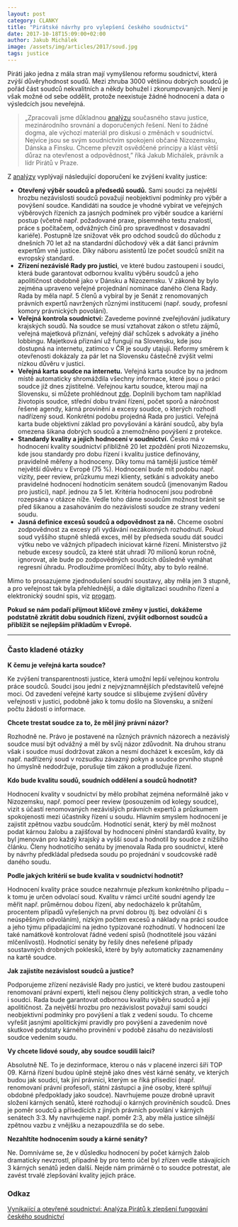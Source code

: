```yaml
---
layout: post
category: CLANKY
title: "Pirátské návrhy pro vylepšení českého soudnictví"
date: 2017-10-18T15:09:00+02:00
author: Jakub Michálek
image: /assets/img/articles/2017/soud.jpg
tags: justice
---
```


Piráti jako jedna z mála stran mají vymyšlenou reformu soudnictví, která zvýší důvěryhodnost soudů. Mezi zhruba 3000 většinou dobrých soudců je pořád část soudců nekvalitních a někdy bohužel i zkorumpovaných. Není je však možné od sebe oddělit, protože neexistuje žádné hodnocení a data o výsledcích jsou neveřejná.

> „Zpracovali jsme důkladnou [analýzu][analyza] současného stavu justice, mezinárodního srovnání a doporučených řešení. Není to žádné dogma, ale výchozí materiál pro diskusi o změnách v soudnictví. Nejvíce jsou se svým soudnictvím spokojeni občané Nizozemsku, Dánska a Finsku. Chceme převzít osvědčené principy a klást větší důraz na otevřenost a odpovědnost,” říká Jakub Michálek, právník a lídr Pirátů v Praze. 

Z [analýzy][analyza] vyplývají následující doporučení ke zvýšení kvality justice:

* **Otevřený výběr soudců a předsedů soudů.** Sami soudci za největší hrozbu nezávislosti soudců považují neobjektivní podmínky pro výběr a povýšení soudce. Kandidáti na soudce je vhodné vybírat ve veřejných výběrových řízeních za jasných podmínek pro výběr soudce a kariérní postup (včetně např. požadované praxe, písemného testu znalostí, práce s počítačem, odvážných činů pro spravedlnost v dosavadní kariéře). Postupně lze snižovat věk pro odchod soudců do důchodu z dnešních 70 let až na standardní důchodový věk a dát šanci právním expertům vně justice. Díky náboru asistentů lze počet soudců snížit na evropský standard. 
* **Zřízení nezávislé Rady pro justici**, ve které budou zastoupeni i soudci, která bude garantovat odbornou kvalitu výběru soudců a jeho apolitičnost obdobně jako v Dánsku a Nizozemsku. V zákoně by bylo zejména upraveno veřejné projednání nominace daného člena Rady. Rada by měla např. 5 členů a vybíral by je Senát z renomovaných právních expertů navržených různými institucemi (např. soudy, profesní komory právnických povolání). 
* **Veřejná kontrola soudnictví:** Zavedeme povinné zveřejňování judikatury krajských soudů. Na soudce se musí vztahovat zákon o střetu zájmů, veřejná majetková přiznání, veřejný diář schůzek s advokáty a jiného lobbingu. Majetková přiznání už fungují na Slovensku, kde jsou dostupná na internetu, zatímco v ČR je soudy utajují. Reformy směrem k otevřenosti dokázaly za pár let na Slovensku částečně zvýšit velmi nízkou důvěru v justici.
* **Veřejná karta soudce na internetu.** Veřejná karta soudce by na jednom místě automaticky shromáždila všechny informace, které jsou o práci soudce již dnes zjistitelné. Veřejnou kartu soudce, kterou mají na Slovensku, si můžete prohlédnout [zde](https://www.justice.gov.sk/rsvs/ukazhtm.aspx?DocId=D3CD84FD-7096-44D1-BB43-0F2C002C9450&z=z3). Doplnili bychom tam například  životopis soudce, střední dobu trvání řízení, počet sporů a náročnost řešené agendy, kárná provinění a excesy soudce, o kterých rozhodl nadřízený soud. Konkrétní podobu projedná Rada pro justici. Veřejná karta bude objektivní základ pro povyšování a kárání soudců, aby byla omezena šikana dobrých soudců a znemožněno povýšení z protekce. 
* **Standardy kvality a jejich hodnocení v soudnictví.** Česko má v hodnocení kvality soudnictví přibližně 20 let zpoždění proti Nizozemsku, kde jsou standardy pro dobu řízení i kvalitu justice definovány, pravidelně měřeny a hodnoceny. Díky tomu má tamější justice téměř největší důvěru v Evropě (75 %). Hodnocení bude mít podobu např. vizity, peer review, průzkumu mezi klienty, setkání s advokáty anebo pravidelné hodnocení hodnotícím senátem soudců (jmenovaným Radou pro justici), např. jednou za 5 let. Kritéria hodnocení jsou podrobně rozepsána v otázce níže. Vedle toho dáme soudcům možnost bránit se před šikanou a zasahováním do nezávislosti soudce ze strany vedení soudu.
* **Jasná definice excesů soudců a odpovědnost za ně.** Chceme osobní zodpovědnost za excesy při vydávání nezákonných rozhodnutí. Pokud soud vyššího stupně shledá exces, měl by předseda soudu dát soudci výtku nebo ve vážných případech iniciovat kárné řízení. Ministerstvo již nebude excesy soudců, za které stát uhradí 70 milionů korun ročně, ignorovat, ale bude po zodpovědných soudcích důsledně vymáhat regresní úhradu. Prodloužíme promlčecí lhůty, aby to bylo reálné. 

Mimo to prosazujeme zjednodušení soudní soustavy, aby měla jen 3 stupně, a pro veřejnost tak byla přehlednější, a dále digitalizaci soudního řízení a elektronický soudní spis, viz [progam](https://www.pirati.cz/program/psp2017/spravedlnost/). 

**Pokud se nám podaří přijmout klíčové změny v justici, dokážeme podstatně zkrátit dobu soudních řízení, zvýšit odbornost soudců a přiblížit se nejlepším příkladům v Evropě.**

----

### Často kladené otázky

**K čemu je veřejná karta soudce?**

Ke zvýšení transparentnosti justice, která umožní lepší veřejnou kontrolu práce soudců. Soudci jsou jedni z nejvýznamnějších představitelů veřejné moci. Od zavedení veřejné karty soudce si slibujeme zvýšení důvěry veřejnosti v justici, podobně jako k tomu došlo na Slovensku, a snížení počtu žádostí o informace. 

**Chcete trestat soudce za to, že měl jiný právní názor?**

Rozhodně ne. Právo je postavené na různých právních názorech a nezávislý soudce musí být odvážný a měl by svůj názor zdůvodnit. Na druhou stranu však i soudce musí dodržovat zákon a nesmí docházet k excesům, kdy dá např. nadřízený soud v rozsudku závazný pokyn a soudce prvního stupně ho úmyslně nedodržuje, porušuje tím zákon a prodlužuje řízení.

**Kdo bude kvalitu soudů, soudních oddělení a soudců hodnotit?**

Hodnocení kvality v soudnictví by mělo probíhat zejména neformálně jako v Nizozemsku, např. pomocí peer review (posouzením od kolegy soudce), vizit s účastí renomovaných nezávislých právních expertů a průzkumem spokojenosti mezi účastníky řízení u soudu. Hlavním smyslem hodnocení je zajistit zpětnou vazbu soudcům. Hodnotící senát, který by měl možnost podat kárnou žalobu a zajišťoval by hodnocení plnění standardů kvality, by byl jmenován pro každý krajský a vyšší soud a hodnotil by soudce z nižšího článku. Členy hodnotícího senátu by jmenovala  Rada pro soudnictví, které by návrhy předkládal předseda soudu po projednání v soudcovské radě daného soudu. 

**Podle jakých kritérií se bude kvalita v soudnictví hodnotit?**

Hodnocení kvality práce soudce nezahrnuje přezkum konkrétního případu – k tomu je určen odvolací soud. Kvalitu v rámci určité soudní agendy lze měřit např. průměrnou dobou řízení, aby nedocházelo k průtahům, procentem případů vyřešených na první dobrou (tj. bez odvolání či s neúspěšným odvoláním), nízkým počtem excesů a náklady na práci soudce a jeho týmu připadajícími na jedno typizované rozhodnutí. V hodnocení lze také namátkově kontrolovat řádné vedení spisů (hodnotitelé jsou vázáni mlčenlivostí). Hodnotící senáty by řešily dnes neřešené případy soustavných drobných poklesků, které by byly automaticky zaznamenány na kartě soudce. 

**Jak zajistíte nezávislost soudců a justice?**

Podporujeme zřízení nezávislé Rady pro justici, ve které budou zastoupeni renomovaní právní experti, kteří nejsou členy politických stran, a vedle toho i soudci. Rada bude garantovat odbornou kvalitu výběru soudců a její apolitičnost. Za největší hrozbu pro nezávislost považují sami soudci neobjektivní podmínky pro povýšení a tlak z vedení soudu. To chceme vyřešit jasnými apolitickými pravidly pro povýšení a zavedením nové skutkové podstaty kárného provinění v podobě zásahu do nezávislosti soudce vedením soudu.

**Vy chcete lidové soudy, aby soudce soudili laici?**

Absolutně NE. To je dezinformace, kterou o nás v placené inzerci šíří TOP 09. Kárná řízení budou úplně stejně jako dnes vést kárné senáty, ve kterých budou jak soudci, tak jiní právníci, kterým se říká přísedící (např. renomovaní právní profesoři, státní zástupci a jiné osoby, které splňují obdobné předpoklady jako soudce). Navrhujeme pouze drobně upravit složení kárných senátů, které rozhodují o kárných proviněních soudců. Dnes je poměr soudců a přísedících z jiných právních povolání v kárných senátech 3:3. My navrhujeme např. poměr 2:3, aby měla justice silnější zpětnou vazbu z vnějšku a nezapouzdřila se do sebe.
 
**Nezahltíte hodnocením soudy a kárné senáty?**

Ne. Domníváme se, že v důsledku hodnocení by počet kárných žalob dramaticky nevzrostl, případně by pro tento účel byl zřízen vedle stávajících 3 kárných senátů jeden další. Nejde nám primárně o to soudce potrestat, ale zavést trvalé zlepšování kvality jejich práce. 


### Odkaz

[Vynikající a otevřené soudnictví: Analýza Pirátů k zlepšení fungování českého soudnictví][analyza]

[analyza]: https://github.com/pirati-web/pirati.cz/raw/gh-pages/assets/pdf/analyza-soudnictvi.pdf


